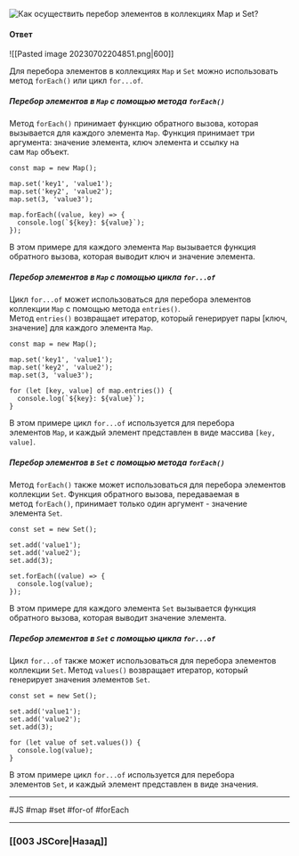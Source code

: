 ![Как осуществить перебор элементов в коллекциях `Map` и `Set`?](https://youtu.be/3kvKFfPteFg?t=509)

#### Ответ

![[Pasted image 20230702204851.png|600]]

Для перебора элементов в коллекциях `Map` и `Set` можно использовать метод `forEach()` или цикл `for...of`.

##### Перебор элементов в `Map` с помощью метода `forEach()`

Метод `forEach()` принимает функцию обратного вызова, которая вызывается для каждого элемента `Map`. Функция принимает три аргумента: значение элемента, ключ элемента и ссылку на сам `Map` объект.

```
const map = new Map();

map.set('key1', 'value1');
map.set('key2', 'value2');
map.set(3, 'value3');

map.forEach((value, key) => {
  console.log(`${key}: ${value}`);
});
```

В этом примере для каждого элемента `Map` вызывается функция обратного вызова, которая выводит ключ и значение элемента.

##### Перебор элементов в `Map` с помощью цикла `for...of`

Цикл `for...of` может использоваться для перебора элементов коллекции `Map` с помощью метода `entries()`. Метод `entries()` возвращает итератор, который генерирует пары [ключ, значение] для каждого элемента `Map`.

```
const map = new Map();

map.set('key1', 'value1');
map.set('key2', 'value2');
map.set(3, 'value3');

for (let [key, value] of map.entries()) {
  console.log(`${key}: ${value}`);
}
```

В этом примере цикл `for...of` используется для перебора элементов `Map`, и каждый элемент представлен в виде массива `[key, value]`.

##### Перебор элементов в `Set` с помощью метода `forEach()`

Метод `forEach()` также может использоваться для перебора элементов коллекции `Set`. Функция обратного вызова, передаваемая в метод `forEach()`, принимает только один аргумент - значение элемента `Set`.

```
const set = new Set();

set.add('value1');
set.add('value2');
set.add(3);

set.forEach((value) => {
  console.log(value);
});
```

В этом примере для каждого элемента `Set` вызывается функция обратного вызова, которая выводит значение элемента.

##### Перебор элементов в `Set` с помощью цикла `for...of`

Цикл `for...of` также может использоваться для перебора элементов коллекции `Set`. Метод `values()` возвращает итератор, который генерирует значения элементов `Set`.

```
const set = new Set();

set.add('value1');
set.add('value2');
set.add(3);

for (let value of set.values()) {
  console.log(value);
}
```

В этом примере цикл `for...of` используется для перебора элементов `Set`, и каждый элемент представлен в виде значения.

___
 #JS #map #set #for-of #forEach 

___

### [[003 JSCore|Назад]]